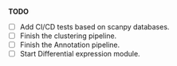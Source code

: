 **TODO**
- [ ]  Add CI/CD tests based on scanpy databases.
- [ ]  Finish the clustering pipeline.
- [ ]  Finish the Annotation pipeline.
- [ ]  Start Differential expression module.